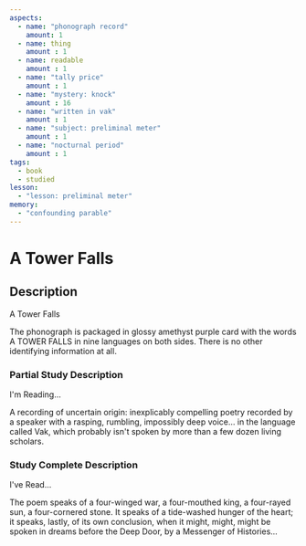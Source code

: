 ```yaml
---
aspects: 
  - name: "phonograph record"
    amount: 1
  - name: thing
    amount : 1
  - name: readable
    amount : 1
  - name: "tally price"
    amount : 1
  - name: "mystery: knock"
    amount : 16
  - name: "written in vak"
    amount : 1
  - name: "subject: preliminal meter"
    amount : 1
  - name: "nocturnal period"
    amount : 1
tags:
  - book
  - studied
lesson:
  - "lesson: preliminal meter"
memory:
  - "confounding parable"
---
```


# A Tower Falls

## Description
A Tower Falls

The phonograph is packaged in glossy amethyst purple card with the words A TOWER FALLS in nine languages on both sides. There is no other identifying information at all.
### Partial Study Description
I'm Reading...

A recording of uncertain origin: inexplicably compelling poetry recorded by a speaker with a rasping, rumbling, impossibly deep voice… in the language called Vak, which probably isn't spoken by more than a few dozen living scholars.
### Study Complete Description
I've Read...

The poem speaks of a four-winged war, a four-mouthed king, a four-rayed sun, a four-cornered stone. It speaks of a tide-washed hunger of the heart; it speaks, lastly, of its own conclusion, when it might, might, might be spoken in dreams before the Deep Door, by a Messenger of Histories...